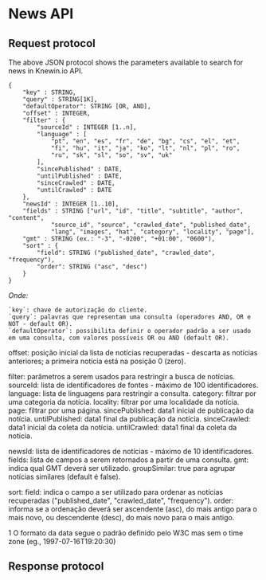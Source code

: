 # News API

## Request protocol

The above JSON protocol shows the parameters available to search for news in Knewin.io API.

```
{
	"key" : STRING,
	"query" : STRING[1K],
  	"defaultOperator": STRING [OR, AND],
	"offset" : INTEGER,
	"filter" : {
		"sourceId" : INTEGER [1..n],
		"language" : [ 
			"pt", "en", "es", "fr", "de", "bg", "cs", "el", "et", 
			"fi", "hu", "it", "ja", "ko", "lt", "nl", "pl", "ro", 
			"ru", "sk", "sl", "so", "sv", "uk"
		],
		"sincePublished" : DATE,
		"untilPublished" : DATE,
		"sinceCrawled" : DATE,
		"untilCrawled" : DATE
	},
	"newsId" : INTEGER [1..10],
	"fields" : STRING ["url", "id", "title", "subtitle", "author", "content", 
			"source_id", "source", "crawled_date", "published_date", 
			"lang", "images", "hat", "category", "locality", "page"],
	"gmt" : STRING (ex.: "-3", "-0200", "+01:00", "0600"),
	"sort" : {
		"field": STRING ("published_date", "crawled_date", "frequency"),
		"order": STRING ("asc", "desc")
	}
}
```

*Onde:*

	`key`: chave de autorização do cliente.
	`query`: palavras que representam uma consulta (operadores AND, OR e NOT - default OR).
	`defaultOperator`: possibilita definir o operador padrão a ser usado em uma consulta, com valores possíveis OR ou AND (default OR).

offset: posição inicial da lista de notícias recuperadas - descarta as notícias anteriores; a primeira notícia está na posição 0 (zero).

filter: parâmetros a serem usados para restringir a busca de notícias.
	sourceId: lista de identificadores de fontes - máximo de 100 identificadores.
	language: lista de linguagens para restringir a consulta.
	category: filtrar por uma categoria da notícia.
	locality: filtrar por uma localidade da notícia.
	page: filtrar por uma página.
	sincePublished: data1 inicial de publicação da notícia.
	untilPublished: data1 final da publicação da notícia.
	sinceCrawled: data1 inicial da coleta da notícia.
	untilCrawled: data1 final da coleta da notícia.

newsId: lista de identificadores de notícias - máximo de 10 identificadores.
fields: lista de campos a serem retornados a partir de uma consulta.
gmt: indica qual GMT deverá ser utilizado.
groupSimilar: true para agrupar notícias similares (default é false).

sort:
field: indica o campo a ser utilizado para ordenar as notícias recuperadas ("published_date", "crawled_date", "frequency").
order: informa se a ordenação deverá ser ascendente (asc), do mais antigo para o mais novo, ou descendente (desc), do mais novo para o mais antigo.


1 O formato da data segue o padrão definido pelo W3C mas sem o time zone (eg.,  1997-07-16T19:20:30)


## Response protocol
